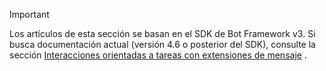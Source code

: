 > [!Important]
> Los artículos de esta sección se basan en el SDK de Bot Framework v3. Si busca documentación actual (versión 4.6 o posterior del SDK), consulte la sección [Interacciones orientadas a tareas con extensiones de mensaje](~/messaging-extensions/what-are-messaging-extensions.md) .
